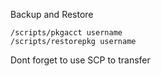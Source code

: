Backup and Restore
```
/scripts/pkgacct username
/scripts/restorepkg username
```
Dont forget to use SCP to transfer
